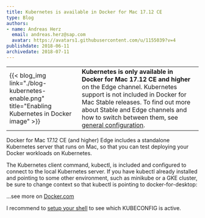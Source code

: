 ```yaml
---
title: Kubernetes is available in Docker for Mac 17.12 CE
type: Blog
authors: 
- name: Andreas Herz
  email: andreas.herz@sap.com
  avatar: https://avatars1.githubusercontent.com/u/1155039?v=4
publishdate: 2018-06-11
archivedate: 2018-07-11
---
```

<table style="border:0">
<tr>
    <td>
        {{< blog_img link="./blog-kubernetes-enable.png" title="Enabling Kubernetes in Docker image" >}}
    </td>
    <td valign="top">
        <div>
        <b>Kubernetes is only available in Docker for Mac 17.12 CE and higher</b> on the Edge channel. Kubernetes 
        support is not included in Docker for Mac Stable releases. To find out more about Stable and Edge channels 
        and how to switch between them, see 
        <a href="https://docs.docker.com/docker-for-mac/#general">general configuration</a>.
        </div>
    </td>
</tr>  
</table>
Docker for Mac 17.12 CE (and higher) Edge includes a standalone Kubernetes server that runs on Mac, 
so that you can test deploying your Docker workloads on Kubernetes.

The Kubernetes client command, kubectl, is included and configured to connect to the local Kubernetes server. 
If you have kubectl already installed and pointing to some other environment, such as minikube or a GKE cluster, 
be sure to change context so that kubectl is pointing to docker-for-desktop:

...see more on [Docker.com](https://docs.docker.com/docker-for-mac/#kubernetes)

I recommend to [setup your shell](/howto/kube-shell) to see which KUBECONFIG is active.